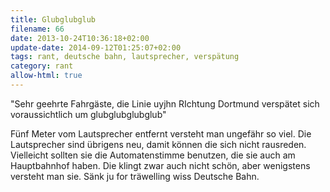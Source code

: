 ```yaml
---
title: Glubglubglub
filename: 66
date: 2013-10-24T10:36:18+02:00
update-date: 2014-09-12T01:25:07+02:00
tags: rant, deutsche bahn, lautsprecher, verspätung
category: rant
allow-html: true
---
```


<p>"Sehr geehrte Fahrgäste, die Linie uyjhn RIchtung Dortmund verspätet sich voraussichtlich um glubglubglubglub"</p>

<p>Fünf Meter vom Lautsprecher entfernt versteht man ungefähr so viel. Die Lautsprecher sind übrigens neu, damit können die sich nicht rausreden. Vielleicht sollten sie die Automatenstimme benutzen, die sie auch am Hauptbahnhof haben. Die klingt zwar auch nicht schön, aber wenigstens versteht man sie. Sänk ju for träwelling wiss Deutsche Bahn.</p>


